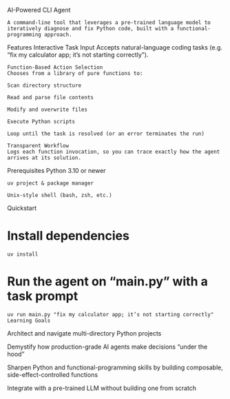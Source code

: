 AI-Powered CLI Agent

    A command-line tool that leverages a pre-trained language model to iteratively diagnose and fix Python code, built with a functional-programming approach.

Features
    Interactive Task Input
    Accepts natural-language coding tasks (e.g. “fix my calculator app; it’s not starting correctly”).

    Function-Based Action Selection
    Chooses from a library of pure functions to:

    Scan directory structure

    Read and parse file contents

    Modify and overwrite files

    Execute Python scripts

    Loop until the task is resolved (or an error terminates the run)

    Transparent Workflow
    Logs each function invocation, so you can trace exactly how the agent arrives at its solution.

Prerequisites
    Python 3.10 or newer

    uv project & package manager

    Unix-style shell (bash, zsh, etc.)

Quickstart
# Install dependencies
    uv install

# Run the agent on “main.py” with a task prompt
    uv run main.py "fix my calculator app; it’s not starting correctly"
    Learning Goals
Architect and navigate multi-directory Python projects

Demystify how production-grade AI agents make decisions “under the hood”

Sharpen Python and functional-programming skills by building composable, side-effect-controlled functions

Integrate with a pre-trained LLM without building one from scratch


